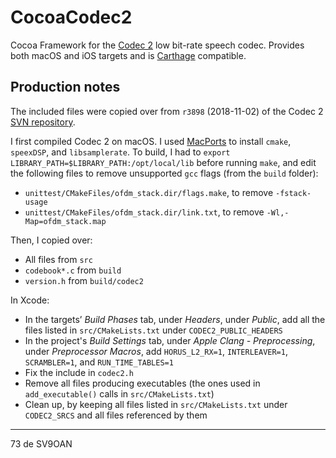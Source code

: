 # CocoaCodec2

Cocoa Framework for the [Codec 2](http://rowetel.com/codec2.html) low bit-rate speech codec. Provides both macOS and iOS targets and is [Carthage](https://github.com/Carthage/Carthage) compatible.

## Production notes

The included files were copied over from `r3898` (2018-11-02) of the Codec 2 [SVN repository](https://svn.code.sf.net/p/freetel/code/codec2/branches/).

I first compiled Codec 2 on macOS. I used [MacPorts](https://www.macports.org) to install `cmake`, `speexDSP`, and `libsamplerate`. To build, I had to `export LIBRARY_PATH=$LIBRARY_PATH:/opt/local/lib` before running `make`, and edit the following files to remove unsupported `gcc` flags (from the `build` folder):
* `unittest/CMakeFiles/ofdm_stack.dir/flags.make`, to remove `-fstack-usage`
* `unittest/CMakeFiles/ofdm_stack.dir/link.txt`, to remove `-Wl,-Map=ofdm_stack.map`

Then, I copied over:
* All files from `src`
* `codebook*.c` from `build`
* `version.h` from `build/codec2`

In Xcode:
* In the targets’ *Build Phases* tab, under *Headers*, under *Public*, add all the files listed in `src/CMakeLists.txt` under `CODEC2_PUBLIC_HEADERS`
* In the project's *Build Settings* tab, under *Apple Clang - Preprocessing*, under *Preprocessor Macros*, add `HORUS_L2_RX=1`, `INTERLEAVER=1`, `SCRAMBLER=1`, and `RUN_TIME_TABLES=1`
* Fix the include in `codec2.h`
* Remove all files producing executables (the ones used in `add_executable()` calls in `src/CMakeLists.txt`)
* Clean up, by keeping all files listed in `src/CMakeLists.txt` under `CODEC2_SRCS` and all files referenced by them

---

73 de SV9OAN
